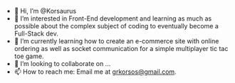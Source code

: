 - 👋 Hi, I’m @Korsaurus
- 👀 I’m interested in Front-End development and learning as much as possible about the complex subject of coding to eventually become a Full-Stack dev.
- 🌱 I’m currently learning how to create an e-commerce site with online ordering as well as socket communication for a simple multiplayer tic tac toe game.
- 💞️ I’m looking to collaborate on ...
- 📫 How to reach me: Email me at grkorsos@gmail.com.

<!---
Korsaurus/Korsaurus is a ✨ special ✨ repository because its `README.md` (this file) appears on your GitHub profile.
You can click the Preview link to take a look at your changes.
--->
